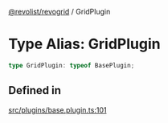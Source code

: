 [@revolist/revogrid](README.md) / GridPlugin

# Type Alias: GridPlugin

```ts
type GridPlugin: typeof BasePlugin;
```

## Defined in

[src/plugins/base.plugin.ts:101](https://github.com/revolist/revogrid/blob/2d9504ecff6b493d547df979b2259be6b639351c/src/plugins/base.plugin.ts#L101)
